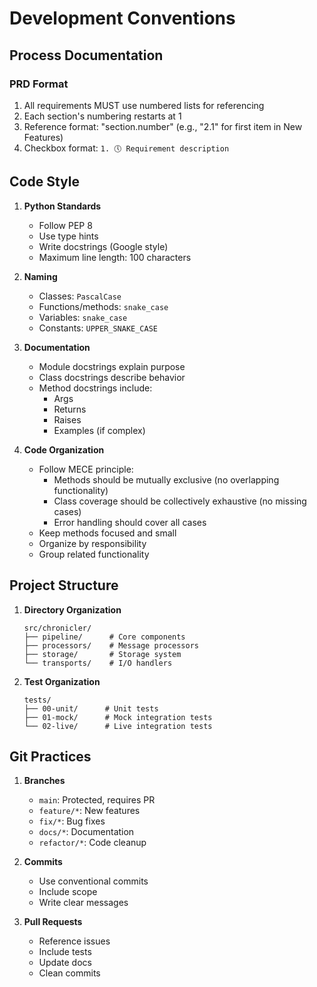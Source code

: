 # Development Conventions

## Process Documentation

### PRD Format
1. All requirements MUST use numbered lists for referencing
2. Each section's numbering restarts at 1
3. Reference format: "section.number" (e.g., "2.1" for first item in New Features)
4. Checkbox format: `1. 🕔 Requirement description`

## Code Style

1. **Python Standards**
   - Follow PEP 8
   - Use type hints
   - Write docstrings (Google style)
   - Maximum line length: 100 characters

2. **Naming**
   - Classes: `PascalCase`
   - Functions/methods: `snake_case`
   - Variables: `snake_case`
   - Constants: `UPPER_SNAKE_CASE`

3. **Documentation**
   - Module docstrings explain purpose
   - Class docstrings describe behavior
   - Method docstrings include:
     - Args
     - Returns
     - Raises
     - Examples (if complex)

4. **Code Organization**
   - Follow MECE principle:
     - Methods should be mutually exclusive (no overlapping functionality)
     - Class coverage should be collectively exhaustive (no missing cases)
     - Error handling should cover all cases
   - Keep methods focused and small
   - Organize by responsibility
   - Group related functionality

## Project Structure

1. **Directory Organization**
   ```
   src/chronicler/
   ├── pipeline/      # Core components
   ├── processors/    # Message processors
   ├── storage/       # Storage system
   └── transports/    # I/O handlers
   ```

2. **Test Organization**
   ```
   tests/
   ├── 00-unit/      # Unit tests
   ├── 01-mock/      # Mock integration tests
   └── 02-live/      # Live integration tests
   ```

## Git Practices

1. **Branches**
   - `main`: Protected, requires PR
   - `feature/*`: New features
   - `fix/*`: Bug fixes
   - `docs/*`: Documentation
   - `refactor/*`: Code cleanup

2. **Commits**
   - Use conventional commits
   - Include scope
   - Write clear messages

3. **Pull Requests**
   - Reference issues
   - Include tests
   - Update docs
   - Clean commits 